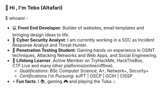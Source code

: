 ### :wave: Hi , I'm Tebo (Altafari)

$ whoami - 
*  :computer: __Front End Developer__: Builder of websites, email templates and bringing design ideas to life. 
*  :dart: __Cyber Security Analyst__: I am currently working in a SOC as Incident Response Analyst and Threat Hunter.
*  :school_satchel: __Penetration Testing Student__: Gaining hands on experience in OSINT techniques, Attacking Networks and Web Apps, and Social Engineering. 
*  :seedling: __Lifelong Learner__. Active Member on TryHackMe, HackTheBox, CTF.Live and many other platforms(online/offline).
    * *Qualifications*: BSc Computer Science, A+, Network+, Security+
    * *Certifications I'm Pursuing*: eJPT |  OSCP | GCIH | CISSP
* ⚡ __Fun facts__: I   :books:, gaming  :video_game: and playing the Tuba :notes:.
